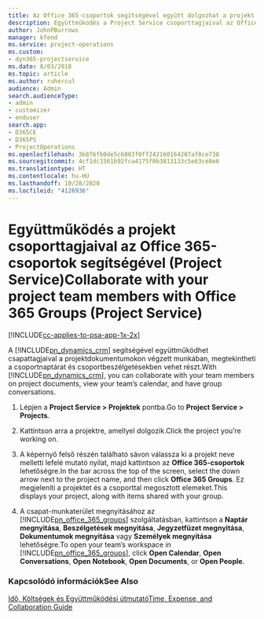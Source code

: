 ```yaml
---
title: Az Office 365-csoportok segítségével együtt dolgozhat a projekt csapattagjaival
description: Együttműködés a Project Service csoporttagjaival az Office 365-csoportok szolgáltatáson keresztül
author: JohnPBurrows
manager: kfend
ms.service: project-operations
ms.custom:
- dyn365-projectservice
ms.date: 8/03/2018
ms.topic: article
ms.author: ruhercul
audience: Admin
search.audienceType:
- admin
- customizer
- enduser
search.app:
- D365CE
- D365PS
- ProjectOperations
ms.openlocfilehash: 3b8f6fb0de5c6803f0ff242160164207af8ce738
ms.sourcegitcommit: 4cf1dc1561b92fca4175f0b3813133c5e63ce8e6
ms.translationtype: HT
ms.contentlocale: hu-HU
ms.lasthandoff: 10/28/2020
ms.locfileid: "4126936"
---
```

# <a name="collaborate-with-your-project-team-members-with-office-365-groups-project-service"></a><span data-ttu-id="6af17-103">Együttműködés a projekt csoporttagjaival az Office 365-csoportok segítségével (Project Service)</span><span class="sxs-lookup"><span data-stu-id="6af17-103">Collaborate with your project team members with Office 365 Groups (Project Service)</span></span>

[!INCLUDE[cc-applies-to-psa-app-1x-2x](../includes/cc-applies-to-psa-app-1x-2x.md)]

<span data-ttu-id="6af17-104">A [!INCLUDE[pn_dynamics_crm](../includes/pn-dynamics-crm.md)] segítségével együttműködhet csapattagjaival a projektdokumentumokon végzett munkában, megtekintheti a csoportnaptárat és csoportbeszélgetésekben vehet részt.</span><span class="sxs-lookup"><span data-stu-id="6af17-104">With [!INCLUDE[pn_dynamics_crm](../includes/pn-dynamics-crm.md)], you can collaborate with your team members on project documents, view your team’s calendar, and have group conversations.</span></span>  
  
1. <span data-ttu-id="6af17-105">Lépjen a **Project Service > Projektek** pontba.</span><span class="sxs-lookup"><span data-stu-id="6af17-105">Go to **Project Service > Projects**.</span></span>  
  
2. <span data-ttu-id="6af17-106">Kattintson arra a projektre, amellyel dolgozik.</span><span class="sxs-lookup"><span data-stu-id="6af17-106">Click the project you’re working on.</span></span>  
  
3. <span data-ttu-id="6af17-107">A képernyő felső részén található sávon válassza ki a projekt neve melletti lefelé mutató nyilat, majd kattintson az **Office 365-csoportok** lehetőségre.</span><span class="sxs-lookup"><span data-stu-id="6af17-107">In the bar across the top of the screen, select the down arrow next to the project name, and then click **Office 365 Groups**.</span></span> <span data-ttu-id="6af17-108">Ez megjeleníti a projektet és a csoporttal megosztott elemeket.</span><span class="sxs-lookup"><span data-stu-id="6af17-108">This displays your project, along with items shared with your group.</span></span>  
  
4. <span data-ttu-id="6af17-109">A csapat-munkaterület megnyitásához az [!INCLUDE[pn_office_365_groups](../includes/pn-office-365-groups.md)] szolgáltatásban, kattintson a **Naptár megnyitása**, **Beszélgetések megnyitása**, **Jegyzetfüzet megnyitása**, **Dokumentumok megnyitása** vagy **Személyek megnyitása** lehetőségre.</span><span class="sxs-lookup"><span data-stu-id="6af17-109">To open your team’s workspace in [!INCLUDE[pn_office_365_groups](../includes/pn-office-365-groups.md)], click **Open Calendar**, **Open Conversations**, **Open Notebook**, **Open Documents**, or **Open People**.</span></span>  
  
### <a name="see-also"></a><span data-ttu-id="6af17-110">Kapcsolódó információk</span><span class="sxs-lookup"><span data-stu-id="6af17-110">See Also</span></span>  
 [<span data-ttu-id="6af17-111">Idő, Költségek és Együttműködési útmutató</span><span class="sxs-lookup"><span data-stu-id="6af17-111">Time, Expense, and Collaboration Guide</span></span>](../psa/time-expense-collaboration-guide.md)
